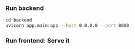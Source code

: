 ### Run backend

```bash
cd backend
uvicorn app.main:app --host 0.0.0.0 --port 8000
```

### Run frontend: Serve it

